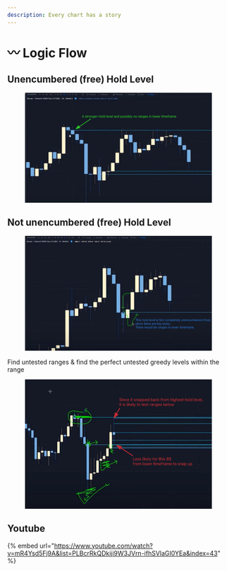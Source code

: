 ```yaml
---
description: Every chart has a story
---
```


# 〰 Logic Flow

## Unencumbered (free) Hold Level

<figure><img src="../../.gitbook/assets/image (15).png" alt=""><figcaption></figcaption></figure>

## Not unencumbered (free) Hold Level

<figure><img src="../../.gitbook/assets/image (1).png" alt=""><figcaption></figcaption></figure>

Find untested ranges & find the perfect untested greedy levels within the range

<figure><img src="../../.gitbook/assets/image (16).png" alt=""><figcaption></figcaption></figure>

## Youtube

{% embed url="https://www.youtube.com/watch?v=mR4Ysd5Fj9A&list=PLBcrRkQDkiji9W3JVrn-ifhSVlaGI0YEa&index=43" %}
